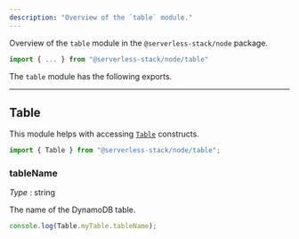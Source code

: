 ```yaml
---
description: "Overview of the `table` module."
---
```


Overview of the `table` module in the `@serverless-stack/node` package.

```ts
import { ... } from "@serverless-stack/node/table"
```

The `table` module has the following exports. 

---

## Table

This module helps with accessing [`Table`](../constructs/Table.md) constructs.

```ts
import { Table } from "@serverless-stack/node/table";
```

### tableName

_Type_ : <span class="mono">string</span>

The name of the DynamoDB table.

```ts
console.log(Table.myTable.tableName);
```